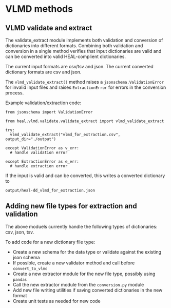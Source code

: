 # VLMD methods

## VLMD validate and extract

The validate_extract module implements both validation and conversion of dictionaries into different formats. Combining both validation and conversion in a single method verifies that
input dictionaries are valid and can be converted into valid HEAL-complient dictionaries.

The current input formats are csv/tsv and json. The current converted dictionary formats are csv and json.

The `vlmd_validate_extract()` method raises a `jsonschema.ValidationError` for invalid
input files and raises `ExtractionError` for errors in the conversion process.

Example validation/extraction code:

```
from jsonschema import ValidationError

from heal.vlmd.validate.validate_extract import vlmd_validate_extract

try:
  vlmd_validate_extract("vlmd_for_extraction.csv", output_dir="./output")

except ValidationError as v_err:
  # handle validation error

except ExtractionError as e_err:
  # handle extraction error
```

If the input is valid and can be converted, this writes a converted dictionary to

`output/heal-dd_vlmd_for_extraction.json`


## Adding new file types for extraction and validation

The above moduels currently handle the following types of dictionaries: csv, json, tsv.

To add code for a new dictionary file type:

* Create a new schema for the data type or validate against the existing json schema
* If possible, create a new validator method and call before `convert_to_vlmd`
* Create a new extractor module for the new file type, possibly using `pandas`
* Call the new extractor module from the `conversion.py` module
* Add new file writing utilities if saving converted dictionaries in the new format
* Create unit tests as needed for new code
